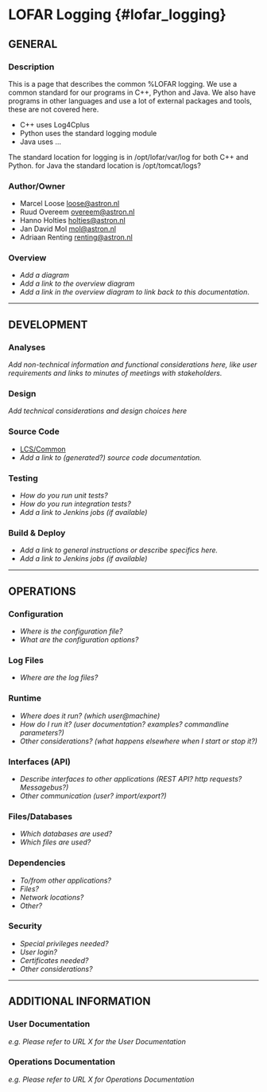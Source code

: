# LOFAR Logging {#lofar_logging}

## GENERAL

### Description
This is a page that describes the common %LOFAR logging. We use a common standard for our programs in C++, Python and Java.
We also have programs in other languages and use a lot of external packages and tools, these are not covered here.

- C++ uses Log4Cplus
- Python uses the standard logging module
- Java uses ...

The standard location for logging is in /opt/lofar/var/log for both C++ and Python.
for Java the standard location is /opt/tomcat/logs?

### Author/Owner
- Marcel Loose <loose@astron.nl>
- Ruud Overeem <overeem@astron.nl>
- Hanno Holties <holties@astron.nl>
- Jan David Mol <mol@astron.nl>
- Adriaan Renting <renting@astron.nl>

### Overview
- *Add a diagram*
- *Add a link to the overview diagram*
- *Add a link in the overview diagram to link back to this documentation*.

- - -

## DEVELOPMENT

### Analyses
*Add non-technical information and functional considerations here, like user requirements and links to minutes of 
meetings with stakeholders.*

### Design
*Add technical considerations and design choices here*

### Source Code
- [LCS/Common](https://svn.astron.nl/LOFAR/trunk/LCS/Common)
- *Add a link to (generated?) source code documentation.*

### Testing
- *How do you run unit tests?*
- *How do you run integration tests?*
- *Add a link to Jenkins jobs (if available)*

### Build & Deploy
- *Add a link to general instructions or describe specifics here.*
- *Add a link to Jenkins jobs (if available)*

- - -

## OPERATIONS

### Configuration
- *Where is the configuration file?*
- *What are the configuration options?*

### Log Files
- *Where are the log files?*

### Runtime
- *Where does it run? (which user@machine)*
- *How do I run it? (user documentation? examples? commandline parameters?)*
- *Other considerations? (what happens elsewhere when I start or stop it?)*

### Interfaces (API)
- *Describe interfaces to other applications (REST API? http requests? Messagebus?)* 
- *Other communication (user? import/export?)*

### Files/Databases
- *Which databases are used?*
- *Which files are used?*

### Dependencies
- *To/from other applications?*
- *Files?*
- *Network locations?*
- *Other?*

### Security
- *Special privileges needed?*
- *User login?*
- *Certificates needed?*
- *Other considerations?*

- - -

## ADDITIONAL INFORMATION

### User Documentation

*e.g. Please refer to URL X for the User Documentation*

### Operations Documentation

*e.g. Please refer to URL X for Operations Documentation*

